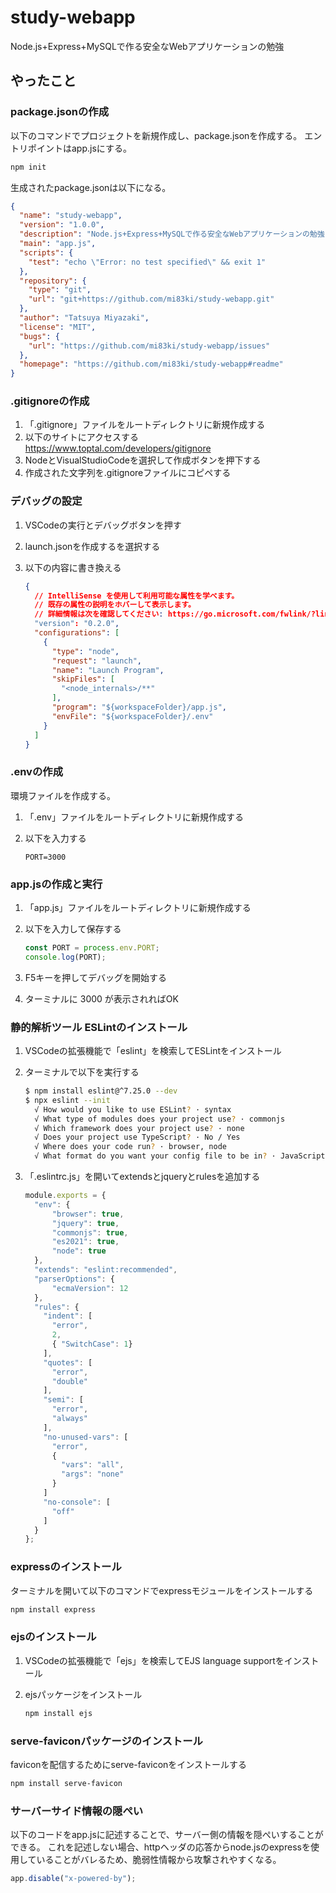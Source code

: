 # study-webapp

Node.js+Express+MySQLで作る安全なWebアプリケーションの勉強

## やったこと

### package.jsonの作成

以下のコマンドでプロジェクトを新規作成し、package.jsonを作成する。
エントリポイントはapp.jsにする。

```bash
npm init
```

生成されたpackage.jsonは以下になる。

```json
{
  "name": "study-webapp",
  "version": "1.0.0",
  "description": "Node.js+Express+MySQLで作る安全なWebアプリケーションの勉強",
  "main": "app.js",
  "scripts": {
    "test": "echo \"Error: no test specified\" && exit 1"
  },
  "repository": {
    "type": "git",
    "url": "git+https://github.com/mi83ki/study-webapp.git"
  },
  "author": "Tatsuya Miyazaki",
  "license": "MIT",
  "bugs": {
    "url": "https://github.com/mi83ki/study-webapp/issues"
  },
  "homepage": "https://github.com/mi83ki/study-webapp#readme"
}
```

### .gitignoreの作成

1. 「.gitignore」ファイルをルートディレクトリに新規作成する
1. 以下のサイトにアクセスする
    <https://www.toptal.com/developers/gitignore>
1. NodeとVisualStudioCodeを選択して作成ボタンを押下する
1. 作成された文字列を.gitignoreファイルにコピペする

### デバッグの設定

1. VSCodeの実行とデバッグボタンを押す
1. launch.jsonを作成するを選択する
1. 以下の内容に書き換える

    ```json
    {
      // IntelliSense を使用して利用可能な属性を学べます。
      // 既存の属性の説明をホバーして表示します。
      // 詳細情報は次を確認してください: https://go.microsoft.com/fwlink/?linkid=830387
      "version": "0.2.0",
      "configurations": [
        {
          "type": "node",
          "request": "launch",
          "name": "Launch Program",
          "skipFiles": [
            "<node_internals>/**"
          ],
          "program": "${workspaceFolder}/app.js",
          "envFile": "${workspaceFolder}/.env"
        }
      ]
    }
    ```

### .envの作成

環境ファイルを作成する。

1. 「.env」ファイルをルートディレクトリに新規作成する
1. 以下を入力する

    ```env
    PORT=3000
    ```

### app.jsの作成と実行

1. 「app.js」ファイルをルートディレクトリに新規作成する
1. 以下を入力して保存する

    ```javascript
    const PORT = process.env.PORT;
    console.log(PORT);
    ```

1. F5キーを押してデバッグを開始する
1. ターミナルに 3000 が表示されればOK

### 静的解析ツール ESLintのインストール

1. VSCodeの拡張機能で「eslint」を検索してESLintをインストール
1. ターミナルで以下を実行する

    ```bash
    $ npm install eslint@^7.25.0 --dev
    $ npx eslint --init
      √ How would you like to use ESLint? · syntax
      √ What type of modules does your project use? · commonjs
      √ Which framework does your project use? · none
      √ Does your project use TypeScript? · No / Yes
      √ Where does your code run? · browser, node
      √ What format do you want your config file to be in? · JavaScript
    ```

1. 「.eslintrc.js」を開いてextendsとjqueryとrulesを追加する

    ```javascript
    module.exports = {
      "env": {
          "browser": true,
          "jquery": true,
          "commonjs": true,
          "es2021": true,
          "node": true
      },
      "extends": "eslint:recommended",
      "parserOptions": {
          "ecmaVersion": 12
      },
      "rules": {
        "indent": [
          "error",
          2,
          { "SwitchCase": 1}
        ],
        "quotes": [
          "error",
          "double"
        ],
        "semi": [
          "error",
          "always"
        ],
        "no-unused-vars": [
          "error",
          {
            "vars": "all",
            "args": "none"
          }
        ]
        "no-console": [
          "off"
        ]
      }
    };
    ```

### expressのインストール

ターミナルを開いて以下のコマンドでexpressモジュールをインストールする

```bash
npm install express
```

### ejsのインストール

1. VSCodeの拡張機能で「ejs」を検索してEJS language supportをインストール
1. ejsパッケージをインストール

    ```bash
    npm install ejs
    ```

### serve-faviconパッケージのインストール

faviconを配信するためにserve-faviconをインストールする

```bash
npm install serve-favicon
```

### サーバーサイド情報の隠ぺい

以下のコードをapp.jsに記述することで、サーバー側の情報を隠ぺいすることができる。
これを記述しない場合、httpヘッダの応答からnode.jsのexpressを使用していることがバレるため、脆弱性情報から攻撃されやすくなる。

```javascript
app.disable("x-powered-by");
```
